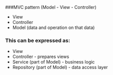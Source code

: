 ###MVC pattern (Model - View - Controller)

- View
- Controller
- Model (data and operation on that data)

### This can be expressed as:
- View
- Controller - prepares views 
- Service (part of Model) - business logic
- Repository (part of Model) - data access layer